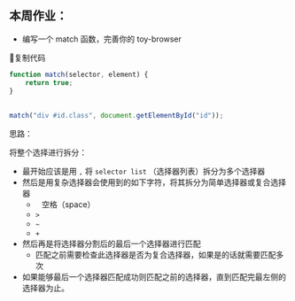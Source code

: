 ## 本周作业：

- 编写一个 match 函数，完善你的 toy-browser

复制代码

```js
function match(selector, element) {
    return true;
}
 
 
match("div #id.class", document.getElementById("id"));
```

思路：

将整个选择进行拆分：

- 最开始应该是用 `,` 将 `selector list` （选择器列表）拆分为多个选择器
- 然后是用复杂选择器会使用到的如下字符，将其拆分为简单选择器或复合选择器
  - ` ` 空格（space）
  - `>` 
  - `~`
  - `+`
- 然后再是将选择器分割后的最后一个选择器进行匹配
  - 匹配之前需要检查此选择器是否为复合选择器，如果是的话就需要匹配多次
- 如果能够最后一个选择器匹配成功则匹配之前的选择器，直到匹配完最左侧的选择器为止。